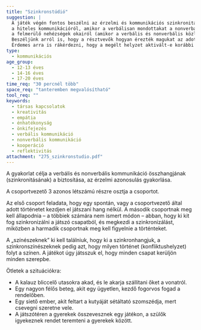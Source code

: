 ```yaml
---
title: "Szinkronstúdió"
suggestion: | 
  A játék végén fontos beszélni az érzelmi és kommunikációs szinkronitás képességéről, 
  a hiteles kommunikációról, amikor a verbálisan mondottakat a nonverbális csatornák alátámasztják, 
  a felmerülő nehézségek okairól (amikor a verbális és nonverbális közlés nincs összhangban). 
  Beszéljünk arról is, hogy a résztvevők hogyan érezték magukat az adott szituációban!
  Érdemes arra is rákérdezni, hogy a megélt helyzet aktivált-e korábbi élményeket.
type:
  - kommunikációs
age_group:
  - 12-13 éves
  - 14-16 éves
  - 17-20 éves
time_req: "30 percnél több"
space_req: "tanteremben megvalósítható"
tool_req: ""
keywords: 
  - társas kapcsolatok
  - kreativitás
  - empátia
  - énhatékonyság
  - önkifejezés
  - verbális kommunikáció
  - nonverbális kommunikáció
  - kooperáció
  - reflektivitás
attachment: "275_szinkronstudio.pdf"
---
```


A gyakorlat célja a verbális és nonverbális kommunikáció összhangjának (szinkronitásának) a biztosítása, az érzelmi azonosulás gyakorlása.

A csoportvezető 3 azonos létszámú részre osztja a csoportot.

Az első csoport feladata, hogy egy spontán, vagy a csoportvezető által adott történetet kezdjen el játszani hang nélkül. A második csoportnak meg kell állapodnia – a többiek számára nem ismert módon – abban, hogy ki kit fog szinkronizálni a játszó csapatból, és megkezdi a szinkronizálást, miközben a harmadik csoportnak meg kell figyelnie a történteket.

A „színészeknek” ki kell találniuk, hogy ki a szinkronhangjuk, a szinkronszínészeknek pedig azt, hogy milyen történet (konfliktushelyzet) folyt a színen. A játékot úgy játsszuk el, hogy minden csapat kerüljön minden szerepbe.

 Ötletek a szituációkra:

* A kalauz bliccelő utasokra akad, és le akarja szállítani őket a vonatról.
* Egy nagyon félős beteg, akit egy ügyetlen, kezdő fogorvos fogad a rendelőben.
* Egy siető ember, akit feltart a kutyáját sétáltató szomszédja, mert csevegni szeretne vele.
* A játszótéren a gyerekek összevesznek egy játékon, a szülők igyekeznek rendet teremteni a gyerekek között.
  
  

